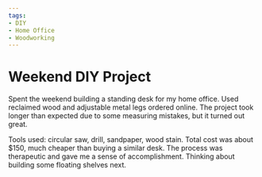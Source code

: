 ```yaml
---
tags:
- DIY
- Home Office
- Woodworking
---
```



# Weekend DIY Project

Spent the weekend building a standing desk for my home office. Used reclaimed wood and adjustable metal legs ordered online. The project took longer than expected due to some measuring mistakes, but it turned out great.

Tools used: circular saw, drill, sandpaper, wood stain. Total cost was about $150, much cheaper than buying a similar desk. The process was therapeutic and gave me a sense of accomplishment. Thinking about building some floating shelves next.